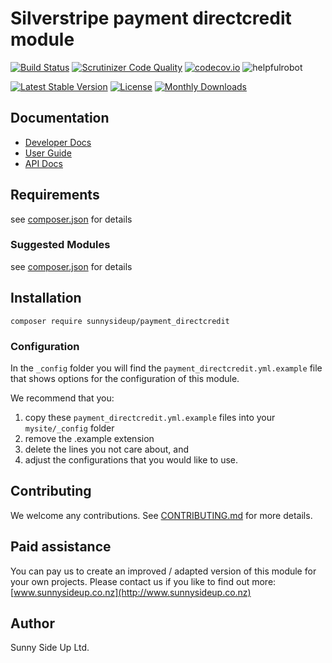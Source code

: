 # Silverstripe payment directcredit module
[![Build Status](https://travis-ci.org/sunnysideup/silverstripe-payment_directcredit.svg?branch=master)](https://travis-ci.org/sunnysideup/silverstripe-payment_directcredit)
[![Scrutinizer Code Quality](https://scrutinizer-ci.com/g/sunnysideup/silverstripe-payment_directcredit/badges/quality-score.png?b=master)](https://scrutinizer-ci.com/g/sunnysideup/silverstripe-payment_directcredit/?branch=master)
[![codecov.io](https://codecov.io/github/sunnysideup/silverstripe-payment_directcredit/coverage.svg?branch=master)](https://codecov.io/github/sunnysideup/silverstripe-payment_directcredit?branch=master)
![helpfulrobot](https://helpfulrobot.io/sunnysideup/payment_directcredit/badge)

[![Latest Stable Version](https://poser.pugx.org/sunnysideup/payment_directcredit/version)](https://packagist.org/packages/sunnysideup/payment_directcredit)
[![License](https://poser.pugx.org/sunnysideup/payment_directcredit/license)](https://packagist.org/packages/sunnysideup/payment_directcredit)
[![Monthly Downloads](https://poser.pugx.org/sunnysideup/payment_directcredit/d/monthly)](https://packagist.org/packages/sunnysideup/payment_directcredit)


## Documentation



 * [Developer Docs](docs/en/INDEX.md)
 * [User Guide](docs/en/userguide.md)
 * [API Docs](http://docs.ssmods.com/sunnysideup/payment_directcredit)

## Requirements



see [composer.json](composer.json) for details

### Suggested Modules



see [composer.json](composer.json) for details


## Installation


```
composer require sunnysideup/payment_directcredit
```

### Configuration



In the `_config` folder you will find the `payment_directcredit.yml.example`
file that shows options for the configuration of this module.

We recommend that you:

  1. copy these `payment_directcredit.yml.example` files into your
`mysite/_config` folder
  2. remove the .example extension
  3. delete the lines you not care about, and
  4. adjust the configurations that you would like to use.


## Contributing



We welcome any contributions. See [CONTRIBUTING.md](CONTRIBUTING.md) for more details.

## Paid assistance



You can pay us to create an improved / adapted version of this module for your own projects.  Please contact us if you like to find out more: [www.sunnysideup.co.nz](http://www.sunnysideup.co.nz)

## Author



Sunny Side Up Ltd.

